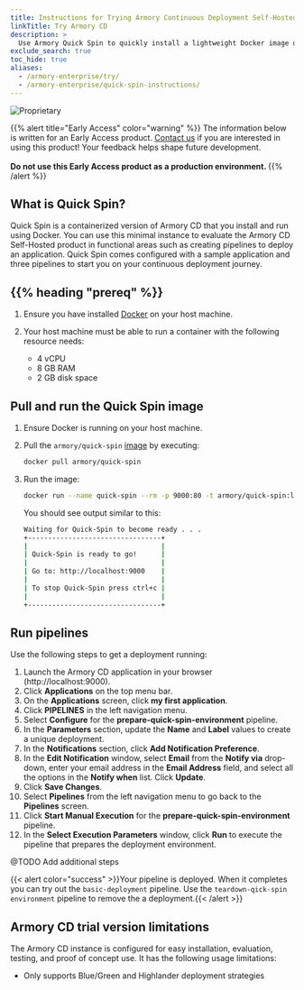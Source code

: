 ```yaml
---
title: Instructions for Trying Armory Continuous Deployment Self-Hosted
linkTitle: Try Armory CD
description: >
  Use Armory Quick Spin to quickly install a lightweight Docker image of Armory CD for evaluation and proofs of concept.
exclude_search: true
toc_hide: true
aliases:
  - /armory-enterprise/try/
  - /armory-enterprise/quick-spin-instructions/
---
```


![Proprietary](/images/proprietary.svg)

{{% alert title="Early Access" color="warning" %}}
The information below is written for an Early Access product. [Contact us](https://www.armory.io/contact-us/) if you are interested in using this product! Your feedback helps shape future development.
<br><br>
<b>Do not use this Early Access product as a production environment.
</b>
{{% /alert %}}

## What is Quick Spin?

Quick Spin is a containerized version of Armory CD that you install and run using Docker. You can use this minimal instance to evaluate the Armory CD Self-Hosted product in functional areas such as creating pipelines to deploy an application. Quick Spin comes configured with a sample application and three pipelines to start you on your continuous deployment journey.

## {{% heading "prereq" %}}

1. Ensure you have installed [Docker](https://docs.docker.com/get-docker/) on your host machine.
1. Your host machine must be able to run a container with the following resource needs:

   * 4 vCPU
   * 8 GB RAM
   * 2 GB disk space           

## Pull and run the Quick Spin image

1. Ensure Docker is running on your host machine.
1. Pull the `armory/quick-spin` [image](https://hub.docker.com/r/armory/quick-spin) by executing:

   ```bash
   docker pull armory/quick-spin
   ```

1. Run the image:

   ```bash
   docker run --name quick-spin --rm -p 9000:80 -t armory/quick-spin:latest
   ```

   You should see output similar to this:

   ```bash
   Waiting for Quick-Spin to become ready . . .
   +---------------------------------+
   |                                 |
   | Quick-Spin is ready to go!      |
   |                                 |
   | Go to: http://localhost:9000    |
   |                                 |
   | To stop Quick-Spin press ctrl+c |
   |                                 |
   +---------------------------------+
   ```



## Run pipelines

 Use the following steps to get a deployment running:

1. Launch the Armory CD application in your browser (http://localhost:9000).
1. Click **Applications** on the top menu bar.
1. On the **Applications** screen, click **my  first application**.
1. Click **PIPELINES** in the left navigation menu.
1. Select **Configure** for the **prepare-quick-spin-environment** pipeline.
1. In the **Parameters** section, update the **Name** and **Label** values to create a unique deployment.
1. In the **Notifications** section, click **Add Notification Preference**.
1. In the **Edit Notification** window, select **Email** from the **Notify via** drop-down, enter your email address in the **Email Address** field, and select all the options in the **Notify when** list. Click **Update**.
1. Click **Save Changes**.
1. Select **Pipelines** from the left navigation menu to go back to the **Pipelines** screen.
1. Click **Start Manual Execution** for the **prepare-quick-spin-environment** pipeline.
1. In the **Select Execution Parameters** window, click **Run** to execute the pipeline that prepares the deployment environment.

@TODO Add additional steps

{{< alert color="success" >}}Your pipeline is deployed. When it completes you can try out the `basic-deployment` pipeline. Use the `teardown-qick-spin environment` pipeline to remove the a deployment.{{< /alert >}}

## Armory CD trial version limitations

The Armory CD instance is configured for easy installation, evaluation, testing, and proof of concept use. It has the following usage limitations:

- Only supports Blue/Green and Highlander deployment strategies